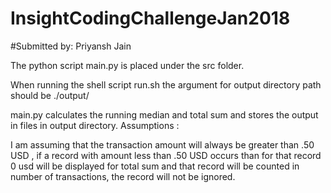 # InsightCodingChallengeJan2018

#Submitted by: Priyansh Jain

The python script main.py is placed under the src folder.


When running the shell script run.sh the argument for output directory path should be ./output/


main.py calculates the running median and total sum and stores the output in files in output directory.
Assumptions :

I am assuming that the transaction amount will always be greater than .50 USD , if a record with amount less than .50 USD occurs than for that record 0 usd will be displayed for total sum and that record will be counted in number of transactions, the record will not be ignored.



